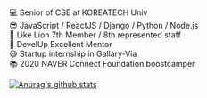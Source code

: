 💻 Senior of CSE at KOREATECH Univ <br/>
😎 JavaScript / ReactJS / Django / Python / Node.js <br/>
🦁 Like Lion 7th Member / 8th represented staff <br/>
👨 DevelUp Excellent Mentor <br/>
😃 Startup internship in Gallary-Via <br/>
📚 2020 NAVER Connect Foundation boostcamper <br/>

[![Anurag's github stats](https://github-readme-stats.vercel.app/api?username=Do-ho)](https://github.com/anuraghazra/github-readme-stats)

<!--
**Do-ho/Do-ho** is a ✨ _special_ ✨ repository because its `README.md` (this file) appears on your GitHub profile.

Here are some ideas to get you started:

- 🔭 I’m currently working on ...
- 🌱 I’m currently learning ...
- 👯 I’m looking to collaborate on ...
- 🤔 I’m looking for help with ...
- 💬 Ask me about ...
- 📫 How to reach me: ...
- 😄 Pronouns: ...
- ⚡ Fun fact: ...
-->
